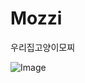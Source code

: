 # Mozzi
우리집고양이모찌

![Image](https://lh6.googleusercontent.com/dyLy9wkqP4h3sqLfFLHOm4X2PQe0pphb9go1E4xTjg_nEcKsKGZ9O48pLzXC1Zf05lsRHPGLnLlDhg=w3598-h2552)
